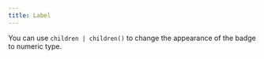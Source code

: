 ```yaml
---
title: Label
---
```


You can use `children | children()` to change the appearance of the badge to numeric type.
